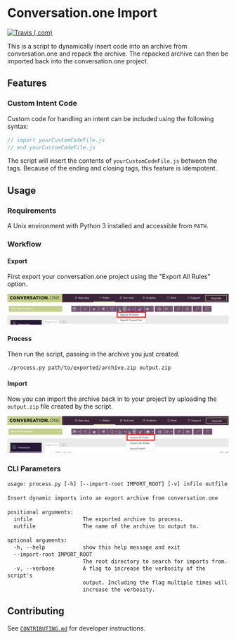# Conversation.one Import

[![Travis (.com)](https://img.shields.io/travis/com/comp523-jarvis/conversation-one-import.svg)](https://travis-ci.com/comp523-jarvis/conversation-one-import)

This is a script to dynamically insert code into an archive from conversation.one and repack the archive. The repacked archive can then be imported back into the conversation.one project.

## Features

### Custom Intent Code

Custom code for handling an intent can be included using the following syntax:

```js
// import yourCustomCodeFile.js
// end yourCustomCodeFile.js
```

The script will insert the contents of `yourCustomCodeFile.js` between the tags. Because of the ending and closing tags, this feature is idempotent.

## Usage

### Requirements

A Unix environment with Python 3 installed and accessible from `PATH`.

### Workflow

#### Export

First export your conversation.one project using the "Export All Rules" option.

![Export All Rules](/docs/images/Export.png)

#### Process

Then run the script, passing in the archive you just created.

```
./process.py path/to/exported/archive.zip output.zip
```

#### Import

Now you can import the archive back in to your project by uploading the `output.zip` file created by the script.

![Import All Rules](/docs/images/Import.png)

### CLI Parameters

```
usage: process.py [-h] [--import-root IMPORT_ROOT] [-v] infile outfile

Insert dynamic imports into an export archive from conversation.one

positional arguments:
  infile                The exported archive to process.
  outfile               The name of the archive to output to.

optional arguments:
  -h, --help            show this help message and exit
  --import-root IMPORT_ROOT
                        The root directory to search for imports from.
  -v, --verbose         A flag to increase the verbosity of the script's
                        output. Including the flag multiple times will
                        increase the verbosity.
```

## Contributing

See [`CONTRIBUTING.md`](CONTRIBUTING.md) for developer instructions.
